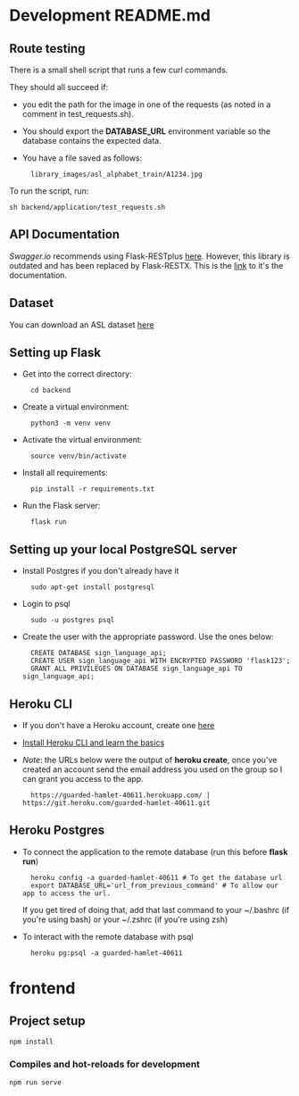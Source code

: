 # Development README.md

## Route testing

There is a small shell script that runs a few curl commands. 

They should all succeed if:
- you edit the path for the image in one of the requests (as noted in a comment in test\_requests.sh).
- You should export the **DATABASE\_URL** environment variable so the database contains the expected data.
- You have a file saved as follows:

		library_images/asl_alphabet_train/A1234.jpg

To run the script, run:

	sh backend/application/test_requests.sh

## API Documentation

*Swagger.io* recommends using Flask-RESTplus [here](https://swagger.io/blog/api-development/swagger-annotation-libraries/). 
However, this library is outdated and has been replaced by Flask-RESTX. This is the 
[link](https://flask-restx.readthedocs.io/en/latest/quickstart.html#) to it's the documentation.

## Dataset

You can download an ASL dataset [here](https://www.kaggle.com/datasets/grassknoted/asl-alphabet?resource=download)

## Setting up Flask

- Get into the correct directory:

		cd backend

- Create a virtual environment:

		python3 -m venv venv

- Activate the virtual environment:

		source venv/bin/activate

- Install all requirements:

		pip install -r requirements.txt

- Run the Flask server:

		flask run

## Setting up your local PostgreSQL server

- Install Postgres if you don't already have it

		sudo apt-get install postgresql

- Login to psql
			
		sudo -u postgres psql

- Create the user with the appropriate password. Use the ones below:

		CREATE DATABASE sign_language_api;
		CREATE USER sign_language_api WITH ENCRYPTED PASSWORD 'flask123';
		GRANT ALL PRIVILEGES ON DATABASE sign_language_api TO sign_language_api;

## Heroku CLI

- If you don't have a Heroku account, create one [here](https://www.heroku.com)

- [Install Heroku CLI and learn the basics](https://devcenter.heroku.com/articles/heroku-cli)

- _Note_: the URLs below were the output of **heroku create**, once you've created an account send
	the email address you used on the group so I can grant you access to the app.

		https://guarded-hamlet-40611.herokuapp.com/ | https://git.heroku.com/guarded-hamlet-40611.git

## Heroku Postgres

- To connect the application to the remote database (run this before **flask run**)

		heroku config -a guarded-hamlet-40611 # To get the database url
		export DATABASE_URL='url_from_previous_command' # To allow our app to access the url.

	If you get tired of doing that, add that last command to your ~/.bashrc (if you're using bash) 
	or your ~/.zshrc (if you're using zsh)
	

- To interact with the remote database with psql

		heroku pg:psql -a guarded-hamlet-40611
		
# frontend

## Project setup
```
npm install
```

### Compiles and hot-reloads for development
```
npm run serve
```
	
